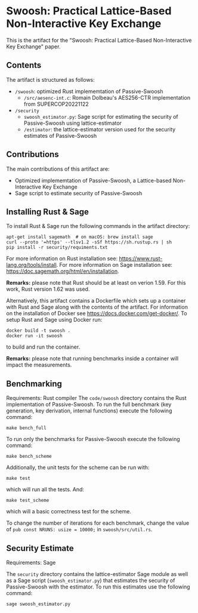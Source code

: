 # Swoosh: Practical Lattice-Based Non-Interactive Key Exchange
This is the artifact for the "Swoosh: Practical Lattice-Based Non-Interactive Key Exchange" paper.

## Contents
The artifact is structured as follows:
- `/swoosh`: optimized Rust implememtation of Passive-Swoosh 
  - `/src/aesenc-int.c`: Romain Dolbeau's AES256-CTR implementation from SUPERCOP20221122
- `/security`
  - `swoosh_estimator.py`: Sage script for estimating the security of Passive-Swoosh using lattice-estimator
  - `/estimator`:  the lattice-estimator version used for the security estimates of Passive-Swoosh

## Contributions
The main contributions of this artifact are:
- Optimized implememtation of Passive-Swoosh, a Lattice-based Non-Interactive Key Exchange
- Sage script to estimate security of Passive-Swoosh

## Installing Rust & Sage
To install Rust & Sage run the following commands in the artifact directory:

```
apt-get install sagemath  # on macOS: brew install sage
curl --proto '=https' --tlsv1.2 -sSf https://sh.rustup.rs | sh
pip install -r security/requiments.txt
```

For more information on Rust installation see: https://www.rust-lang.org/tools/install.
For more information on Sage installation see: https://doc.sagemath.org/html/en/installation.

**Remarks:** please note that Rust should be at least on verion 1.59. For this work, Rust
             version 1.62 was used.

Alternatively, this artifact contains a Dockerfile which sets up a container with Rust and
Sage along with the contents of the artifact.
For information on the installation of Docker see https://docs.docker.com/get-docker/.
To setup Rust and Sage using Docker run:

```
docker build -t swoosh .
docker run -it swoosh
```

to build and run the container.

**Remarks:** please note that running benchmarks inside a container will impact the measurements.

## Benchmarking
Requirements: Rust compiler
The `code/swoosh` directory contains the Rust implementation of Passive-Swoosh.
To run the full benchmark (key generation, key derivation, internal functions) execute
the following command:
```
make bench_full
```

To run only the benchmarks for Passive-Swoosh execute the following command:
```
make bench_scheme
```

Additionally, the unit tests for the scheme can be run with:
```
make test
```

which will run all the tests.
And:

```
make test_scheme
```
which will a basic correctness test for the scheme.

To change the number of iterations for each benchmark, change the value of
`pub const NRUNS: usize = 10000;` in `swoosh/src/util.rs`.


## Security Estimate
Requirements: Sage

The `security` directory contains the lattice-estimator Sage module as well as a Sage
script (`swoosh_estimator.py`) that estimates the security of Passive-Swoosh with the
estimator.
To run this estimates use the following command:
```
sage swoosh_estimator.py
```
